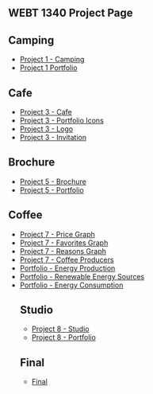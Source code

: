 ## WEBT 1340 Project Page

<h2>Camping</h2>


<ul>
     <li><a href="project1/icons 2.ai">Project 1 - Camping</a></li>
     <li><a href="project1/Portfolio.ai">Project 1 Portfolio</a></li>

</ul>


<h2>Cafe</h2>

<ul>
     <li><a href="project3/stationery.ai">Project 3 - Cafe</a></li>
     <li><a href="project3/Portfolio2.ai">Project 3 - Portfolio Icons</a></li>
     <li><a href="project3/Portfolio2Logo.ai">Project 3 - Logo</a></li>
     <li><a href="project3/Project3Invitation.ai">Project 3 - Invitation</a></li>
     
</ul>
 



<h2>Brochure</h2>

<ul>

<li><a href="project5/aos-brochure.ai">Project 5 - Brochure</a></li>
<li><a href="project5/port5brochure.ai">Project 5 - Portfolio</a></li>


</ul>


<h2>Coffee</h2>

<ul>

<li><a href="project7/price-graph.ai">Project 7 - Price Graph</a></li>
<li><a href="project7/favorites-graph.ai">Project 7 - Favorites Graph</a></li>
<li><a href="project7/reasons-graph.ai">Project 7 - Reasons Graph</a></li>
<li><a href="project7/coffee-producers.ai">Project 7 - Coffee Producers</a></li>
<li><a href="project7/energyproduction1.ai">Portfolio - Energy Production</a></li>
<li><a href="project7/Renewable Energy Sources.ai">Portfolio - Renewable Energy Sources</a></li>
<li><a href="project7/energyconsumption3.ai">Portfolio - Energy Consumption</a></li>


<h2>Studio</h2>


<ul>

<li><a href="project8/site-design.ai">Project 8 - Studio</a></li>
<li><a href="project8/portfolio8.ai">Project 8 - Portfolio</a></li>


</ul>


<h2>Final</h2>

<ul>

<li><a href="final/index.html">Final</a></li>



</ul>